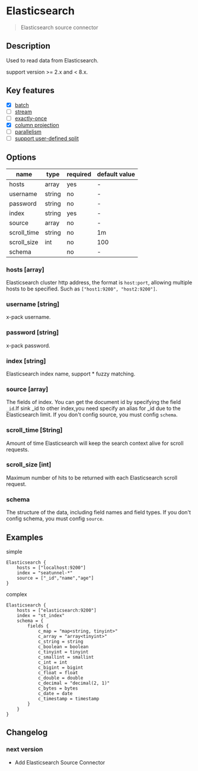 # Elasticsearch

> Elasticsearch source connector

## Description

Used to read data from Elasticsearch.

support version >= 2.x and < 8.x.

## Key features

- [x] [batch](../../concept/connector-v2-features.md)
- [ ] [stream](../../concept/connector-v2-features.md)
- [ ] [exactly-once](../../concept/connector-v2-features.md)
- [x] [column projection](../../concept/connector-v2-features.md)
- [ ] [parallelism](../../concept/connector-v2-features.md)
- [ ] [support user-defined split](../../concept/connector-v2-features.md)

## Options

| name        | type   | required | default value | 
|-------------|--------|----------|---------------|
| hosts       | array  | yes      | -             |
| username    | string | no       | -             |
| password    | string | no       | -             |
| index       | string | yes      | -             |
| source      | array  | no       | -             |
| scroll_time | string | no       | 1m            |
| scroll_size | int    | no       | 100           |
| schema      |        | no       | -             |



### hosts [array]
Elasticsearch cluster http address, the format is `host:port`, allowing multiple hosts to be specified. Such as `["host1:9200", "host2:9200"]`.

### username [string]
x-pack username.

### password [string]
x-pack password.

### index [string]
Elasticsearch index name, support * fuzzy matching.

### source [array]
The fields of index.
You can get the document id by specifying the field `_id`.If sink _id to other index,you need specify an alias for _id due to the Elasticsearch limit.
If you don't config source, you must config `schema`.

### scroll_time [String]
Amount of time Elasticsearch will keep the search context alive for scroll requests.

### scroll_size [int]
Maximum number of hits to be returned with each Elasticsearch scroll request.

### schema
The structure of the data, including field names and field types.
If you don't config schema, you must config `source`.

## Examples
simple
```hocon
Elasticsearch {
    hosts = ["localhost:9200"]
    index = "seatunnel-*"
    source = ["_id","name","age"]
}
```
complex
```hocon
Elasticsearch {
    hosts = ["elasticsearch:9200"]
    index = "st_index"
    schema = {
        fields {
            c_map = "map<string, tinyint>"
            c_array = "array<tinyint>"
            c_string = string
            c_boolean = boolean
            c_tinyint = tinyint
            c_smallint = smallint
            c_int = int
            c_bigint = bigint
            c_float = float
            c_double = double
            c_decimal = "decimal(2, 1)"
            c_bytes = bytes
            c_date = date
            c_timestamp = timestamp
        }
    }
}
```

## Changelog

### next version

- Add Elasticsearch Source Connector